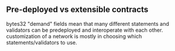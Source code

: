 ## Pre-deployed vs extensible contracts
bytes32 "demand" fields mean that many different statements and validators can be predeployed and interoperate with each other. customization of a network is mostly in choosing which statements/validators to use.